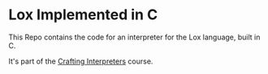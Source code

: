 # Lox Implemented in C

This Repo contains the code for an interpreter for the Lox language, built in C.

It's part of the [Crafting Interpreters](https://craftinginterpreters.com) course.
